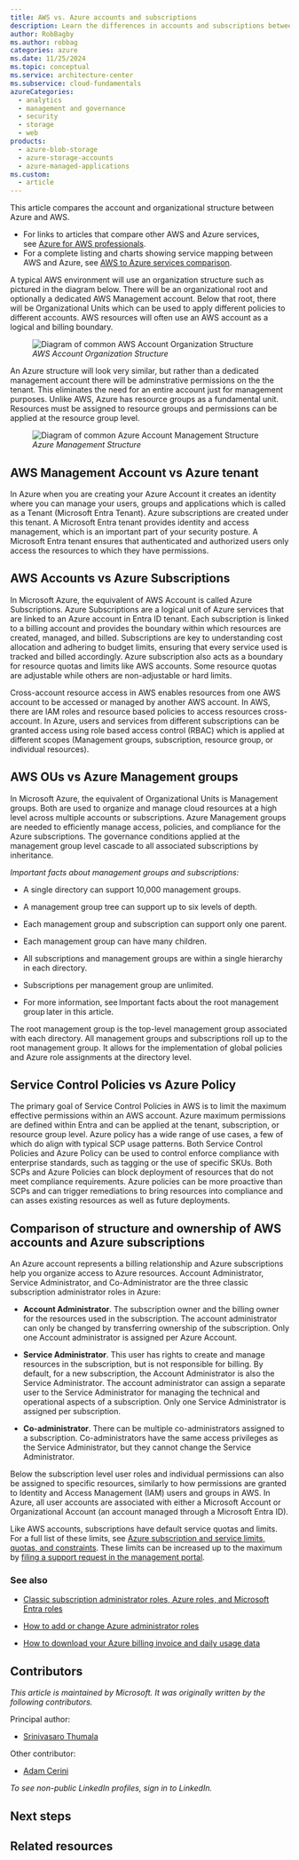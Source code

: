 ```yaml
---
title: AWS vs. Azure accounts and subscriptions
description: Learn the differences in accounts and subscriptions between Azure and AWS. Understand the types of administrator accounts in Azure.
author: RobBagby
ms.author: robbag
categories: azure
ms.date: 11/25/2024
ms.topic: conceptual
ms.service: architecture-center
ms.subservice: cloud-fundamentals
azureCategories:
  - analytics
  - management and governance
  - security
  - storage
  - web
products:
  - azure-blob-storage
  - azure-storage-accounts
  - azure-managed-applications
ms.custom:
  - article
---
```

This article compares the account and organizational structure between Azure and AWS.

- For links to articles that compare other AWS and Azure services, see [Azure for AWS professionals](/azure/architecture/aws-professional/).
- For a complete listing and charts showing service mapping between AWS and Azure, see [AWS to Azure services comparison](/azure/architecture/aws-professional/services).

A typical AWS environment will use an organization structure such as pictured in the diagram below. There will be an organizational root and optionally a dedicated AWS Management account. Below that root, there will be Organizational Units which can be used to apply different policies to different accounts. AWS resources will often use an AWS account as a logical and billing boundary.
<br>

<figure>
  <img src="../aws-professional/images/aws_accounts.jpg" alt="Diagram of common AWS Account Organization Structure">
  <figcaption> <em>AWS Account Organization Structure</em> </figcaption>
</figure>

An Azure structure will look very similar, but rather than a dedicated management account there will be adminstrative permissions on the the tenant. This eliminates the need for an entire account just for management purposes. Unlike AWS, Azure has resource groups as a fundamental unit. Resources must be assigned to resource groups and permissions can be applied at the resource group level.

<figure>
  <img src="../aws-professional/images/azure_accounts.jpg" alt="Diagram of common Azure Account Management Structure">
  <figcaption> <em>Azure Management Structure</em> </figcaption>
</figure>



## AWS Management Account vs Azure tenant

In Azure when you are creating your Azure Account it creates an identity where you can manage your users, groups and applications which is called as a Tenant (Microsoft Entra Tenant). Azure subscriptions are created under this tenant. A Microsoft Entra tenant provides identity and access management, which is an important part of your security posture. A Microsoft Entra tenant ensures that authenticated and authorized users only access the resources to which they have permissions.  

## AWS Accounts vs Azure Subscriptions

In Microsoft Azure, the equivalent of AWS Account is called Azure Subscriptions. Azure Subscriptions are a logical unit of Azure services that are linked to an Azure account in Entra ID tenant. Each subscription is linked to a billing account and provides the boundary within which resources are created, managed, and billed. Subscriptions are key to understanding cost allocation and adhering to budget limits, ensuring that every service used is tracked and billed accordingly. Azure subscription also acts as a boundary for resource quotas and limits like AWS accounts. Some resource quotas are adjustable while others are non-adjustable or hard limits. 

Cross-account resource access in AWS enables resources from one AWS account to be accessed or managed by another AWS account. In AWS, there are IAM roles and resource based policies to access resources cross-account. In Azure, users and services from different subscriptions can be granted access using role based access control (RBAC) which is applied at different scopes (Management groups, subscription, resource group, or individual resources).  

## AWS OUs vs Azure Management groups

In Microsoft Azure, the equivalent of Organizational Units is Management groups. Both are used to organize and manage cloud resources at a high level across multiple accounts or subscriptions. Azure Management groups are needed to efficiently manage access, policies, and compliance for the Azure subscriptions. The governance conditions applied at the management group level cascade to all associated subscriptions by inheritance. 

*Important facts about management groups and subscriptions:* 

- A single directory can support 10,000 management groups. 

- A management group tree can support up to six levels of depth. 

- Each management group and subscription can support only one parent. 

- Each management group can have many children. 

- All subscriptions and management groups are within a single hierarchy in each directory. 

- Subscriptions per management group are unlimited. 

- For more information, see Important facts about the root management group later in this article. 

The root management group is the top-level management group associated with each directory. All management groups and subscriptions roll up to the root management group. It allows for the implementation of global policies and Azure role assignments at the directory level. 

## Service Control Policies vs Azure Policy

The primary goal of Service Control Policies in AWS is to limit the maximum effective permissions within an AWS account. Azure maximum permissions are defined within Entra and can be applied at the tenant, subscription, or resource group level. Azure policy has a wide range of use cases, a few of which do align with typical SCP usage patterns. Both Service Control Policies and Azure Policy can be used to control enforce compliance with enterprise standards, such as tagging or the use of specific SKUs. Both SCPs and Azure Policies can block deployment of resources that do not meet compliance requirements. Azure policies can be more proactive than SCPs and can trigger remediations to bring resources into compliance and can asses existing resources as well as future deployments.

## Comparison of structure and ownership of AWS accounts and Azure subscriptions


An Azure account represents a billing relationship and Azure subscriptions help you organize access to Azure resources. Account Administrator, Service Administrator, and Co-Administrator are the three classic subscription administrator roles in Azure:

- **Account Administrator**. The subscription owner and the billing owner for the resources used in the subscription. The account administrator can only be changed by transferring ownership of the subscription. Only one Account administrator is assigned per Azure Account.

- **Service Administrator**. This user has rights to create and manage resources in the subscription, but is not responsible for billing. By default, for a new subscription, the Account Administrator is also the Service Administrator. The account administrator can assign a separate user to the Service Administrator for managing the technical and operational aspects of a subscription. Only one Service Administrator is assigned per subscription.

- **Co-administrator**. There can be multiple co-administrators assigned to a subscription. Co-administrators have the same access privileges as the Service Administrator, but they cannot change the Service Administrator.

Below the subscription level user roles and individual permissions can also be assigned to specific resources, similarly to how permissions are granted to Identity and Access Management (IAM) users and groups in AWS. In Azure, all user accounts are associated with either a Microsoft Account or Organizational Account (an account managed through a Microsoft Entra ID).

Like AWS accounts, subscriptions have default service quotas and limits. For a full list of these limits, see [Azure subscription and service limits, quotas, and constraints](/azure/azure-subscription-service-limits). These limits can be increased up to the maximum by [filing a support request in the management portal](/archive/blogs/girishp/increasing-core-quota-limits-in-azure).

### See also

- [Classic subscription administrator roles, Azure roles, and Microsoft Entra roles](/azure/role-based-access-control/rbac-and-directory-admin-roles)

- [How to add or change Azure administrator roles](/azure/billing/billing-add-change-azure-subscription-administrator)

- [How to download your Azure billing invoice and daily usage data](/azure/billing/billing-download-azure-invoice-daily-usage-date)




## Contributors

*This article is maintained by Microsoft. It was originally written by the following contributors.*

Principal author:

- [Srinivasaro Thumala](https://www.linkedin.com/in/srini-thumala/)

Other contributor:

- [Adam Cerini](https://www.linkedin.com/in/adamcerini)

*To see non-public LinkedIn profiles, sign in to LinkedIn.*

## Next steps
## Related resources
